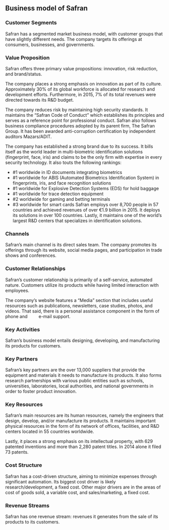 Business model of Safran
------------------------

 ### Customer Segments

 Safran has a segmented market business model, with customer groups that have slightly different needs. The company targets its offerings at consumers, businesses, and governments.

 ### Value Proposition

 Safran offers three primary value propositions: innovation, risk reduction, and brand/status.

 The company places a strong emphasis on innovation as part of its culture.  Approximately 30% of its global workforce is allocated for research and development efforts. Furthermore, in 2015, 7% of its total revenues were directed towards its R&D budget.

 The company reduces risk by maintaining high security standards. It maintains the “Safran Code of Conduct” which establishes its principles and serves as a reference point for professional conduct. Safran also follows business compliance procedures adopted by its parent firm, The Safran Group. It has been awarded anti-corruption certification by independent auditors Mazars/ADIT.

 The company has established a strong brand due to its success. It bills itself as the world leader in multi-biometric identification solutions (fingerprint, face, iris) and claims to be the only firm with expertise in every security technology. It also touts the following rankings:

  * #1 worldwide in ID documents integrating biometrics
 * #1 worldwide for ABIS (Automated Biometrics Identification System) in fingerprints, iris, and face recognition solutions
 * #1 worldwide for Explosive Detection Systems (EDS) for hold baggage
 * #1 worldwide for trace detection equipment
 * #2 worldwide for gaming and betting terminals
 * #3 worldwide for smart cards
  Safran employs over 8,700 people in 57 countries and achieved revenues of over €1.9 billion in 2015. It deploys its solutions in over 100 countries. Lastly, it maintains one of the world’s largest R&D centers that specializes in identification solutions.

 ### Channels

 Safran’s main channel is its direct sales team. The company promotes its offerings through its website, social media pages, and participation in trade shows and conferences.

 ### Customer Relationships

 Safran’s customer relationship is primarily of a self-service, automated nature. Customers utilize its products while having limited interaction with employees.

 The company’s website features a “Media” section that includes useful resources such as publications, newsletters, case studies, photos, and videos. That said, there is a personal assistance component in the form of phone and         e-mail support.

 ### Key Activities

 Safran’s business model entails designing, developing, and manufacturing its products for customers.

 ### Key Partners

 Safran’s key partners are the over 13,000 suppliers that provide the equipment and materials it needs to manufacture its products. It also forms research partnerships with various public entities such as schools, universities, laboratories, local authorities, and national governments in order to foster product innovation.

 ### Key Resources

 Safran’s main resources are its human resources, namely the engineers that design, develop, and/or manufacture its products. It maintains important physical resources in the form of its network of offices, facilities, and R&D centers located in 55 countries worldwide.

 Lastly, it places a strong emphasis on its intellectual property, with 629 patented inventions and more than 2,280 patent titles. In 2014 alone it filed 73 patents.

 ### Cost Structure

 Safran has a cost-driven structure, aiming to minimize expenses through significant automation. Its biggest cost driver is likely research/development, a fixed cost. Other major drivers are in the areas of cost of goods sold, a variable cost, and sales/marketing, a fixed cost.

 ### Revenue Streams

 Safran has one revenue stream: revenues it generates from the sale of its products to its customers.
